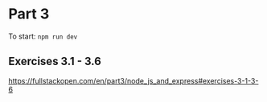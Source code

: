 # Part 3 

To start: ```npm run dev```

## Exercises 3.1 - 3.6
https://fullstackopen.com/en/part3/node_js_and_express#exercises-3-1-3-6

